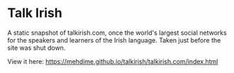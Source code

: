 # Talk Irish
A static snapshot of talkirish.com, once the world's largest social networks for the speakers and learners of the Irish language. Taken just before the site was shut down.

View it here: https://mehdime.github.io/talkirish/talkirish.com/index.html
